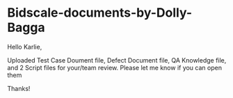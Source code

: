 # Bidscale-documents-by-Dolly-Bagga

Hello Karlie,

Uploaded Test Case Doument file, Defect Document file, QA Knowledge file, and 2 Script files for your/team review. Please let me know if you can open them

Thanks!
